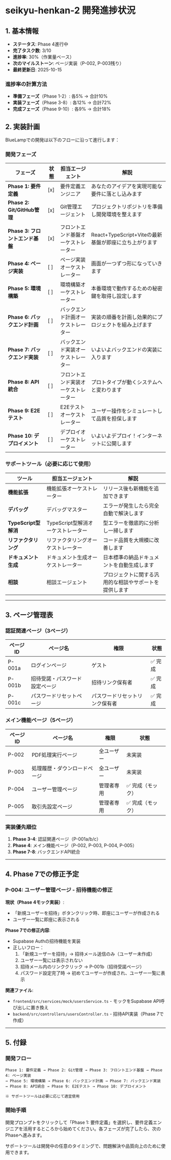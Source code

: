 # seikyu-henkan-2 開発進捗状況

## 1. 基本情報

- **ステータス**: Phase 4進行中
- **完了タスク数**: 3/10
- **進捗率**: 30%（作業量ベース）
- **次のマイルストーン**: ページ実装（P-002, P-003残り）
- **最終更新日**: 2025-10-15

### 進捗率の計算方法
- **準備フェーズ**（Phase 1-2）: 各5% → 合計10%
- **実装フェーズ**（Phase 3-8）: 各12% → 合計72%
- **完成フェーズ**（Phase 9-10）: 各9% → 合計18%

## 2. 実装計画

BlueLampでの開発は以下のフローに沿って進行します：

### 開発フェーズ
| フェーズ | 状態 | 担当エージェント | 解説 |
|---------|------|----------------|------|
| **Phase 1: 要件定義** | [x] | 要件定義エンジニア | あなたのアイデアを実現可能な要件に落とし込みます |
| **Phase 2: Git/GitHub管理** | [x] | Git管理エージェント | プロジェクトリポジトリを準備し開発環境を整えます |
| **Phase 3: フロントエンド基盤** | [x] | フロントエンド基盤オーケストレーター | React+TypeScript+Viteの最新基盤が即座に立ち上がります |
| **Phase 4: ページ実装** | [ ] | ページ実装オーケストレーター | 画面が一つずつ形になっていきます |
| **Phase 5: 環境構築** | [ ] | 環境構築オーケストレーター | 本番環境で動作するための秘密鍵を取得し設定します |
| **Phase 6: バックエンド計画** | [ ] | バックエンド計画オーケストレーター | 実装の順番を計画し効果的にプロジェクトを組み上げます |
| **Phase 7: バックエンド実装** | [ ] | バックエンド実装オーケストレーター | いよいよバックエンドの実装に入ります |
| **Phase 8: API統合** | [ ] | フロントエンド実装オーケストレーター | プロトタイプが動くシステムへと変わります |
| **Phase 9: E2Eテスト** | [ ] | E2Eテストオーケストレーター | ユーザー操作をシミュレートして品質を担保します |
| **Phase 10: デプロイメント** | [ ] | デプロイオーケストレーター | いよいよデプロイ！インターネットに公開します |

### サポートツール（必要に応じて使用）
| ツール | 担当エージェント | 解説 |
|---------|----------------|------|
| **機能拡張** | 機能拡張オーケストレーター | リリース後も新機能を追加できます |
| **デバッグ** | デバッグマスター | エラーが発生したら完全自動で解決します |
| **TypeScript型解消** | TypeScript型解消オーケストレーター | 型エラーを徹底的に分析し一掃します |
| **リファクタリング** | リファクタリングオーケストレーター | コード品質を大規模に改善します |
| **ドキュメント生成** | ドキュメント生成オーケストレーター | 日本標準の納品ドキュメントを自動生成します |
| **相談** | 相談エージェント | プロジェクトに関する汎用的な相談やサポートを提供します |

---

## 3. ページ管理表

### 認証関連ページ（3ページ）

| ページID | ページ名 | 権限 | 状態 |
|---------|---------|------|------|
| P-001a | ログインページ | ゲスト | ✅ 完成 |
| P-001b | 招待受諾・パスワード設定ページ | 招待リンク保有者 | ✅ 完成 |
| P-001c | パスワードリセットページ | パスワードリセットリンク保有者 | ✅ 完成 |

### メイン機能ページ（5ページ）

| ページID | ページ名 | 権限 | 状態 |
|---------|---------|------|------|
| P-002 | PDF処理実行ページ | 全ユーザー | 未実装 |
| P-003 | 処理履歴・ダウンロードページ | 全ユーザー | 未実装 |
| P-004 | ユーザー管理ページ | 管理者専用 | ✅ 完成（モック） |
| P-005 | 取引先設定ページ | 管理者専用 | ✅ 完成（モック） |

### 実装優先順位

1. **Phase 3-4**: 認証関連ページ（P-001a/b/c）
2. **Phase 4**: メイン機能ページ（P-002, P-003, P-004, P-005）
3. **Phase 7-8**: バックエンドAPI統合

---

## 4. Phase 7での修正予定

### P-004: ユーザー管理ページ - 招待機能の修正

**現状（Phase 4モック実装）**:
- 「新規ユーザーを招待」ボタンクリック時、即座にユーザーが作成される
- ユーザー一覧に即座に表示される

**Phase 7での修正内容**:
- Supabase Authの招待機能を実装
- 正しいフロー：
  1. 「新規ユーザーを招待」→ 招待メール送信のみ（ユーザー未作成）
  2. ユーザー一覧には表示されない
  3. 招待メール内のリンククリック → P-001b（招待受諾ページ）
  4. パスワード設定完了時 → 初めてユーザーが作成され、ユーザー一覧に表示

**関連ファイル**:
- `frontend/src/services/mock/usersService.ts` - モックをSupabase API呼び出しに置き換え
- `backend/src/controllers/usersController.ts` - 招待API実装（Phase 7で作成）

---

## 5. 付録

### 開発フロー
```
Phase 1: 要件定義 → Phase 2: Git管理 → Phase 3: フロントエンド基盤 → Phase 4: ページ実装
→ Phase 5: 環境構築 → Phase 6: バックエンド計画 → Phase 7: バックエンド実装
→ Phase 8: API統合 → Phase 9: E2Eテスト → Phase 10: デプロイメント

※ サポートツールは必要に応じて適宜使用
```

### 開始手順

開発プロンプトをクリックして「Phase 1: 要件定義」を選択し、要件定義エンジニアを活用するところから始めてください。各フェーズが完了したら、次のPhaseへ進みます。

サポートツールは開発中の任意のタイミングで、問題解決や品質向上のために使用できます。
